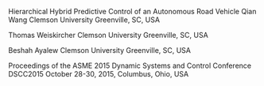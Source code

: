 Hierarchical Hybrid Predictive Control of an Autonomous Road Vehicle
Qian Wang
Clemson University
Greenville, SC, USA

Thomas Weiskircher
Clemson University
Greenville, SC, USA

Beshah Ayalew
Clemson University
Greenville, SC, USA

Proceedings of the ASME 2015 Dynamic Systems and Control Conference
DSCC2015
October 28-30, 2015, Columbus, Ohio, USA
